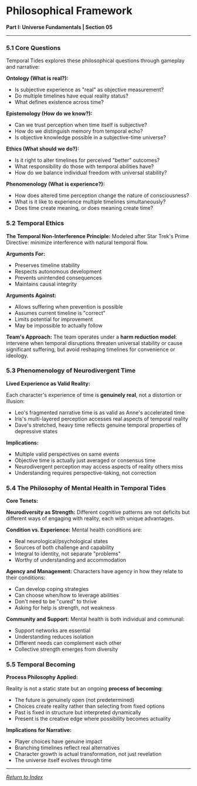 # Philosophical Framework

**Part I: Universe Fundamentals | Section 05**

---

### 5.1 Core Questions

Temporal Tides explores these philosophical questions through gameplay and narrative:

**Ontology (What is real?):**
- Is subjective experience as "real" as objective measurement?
- Do multiple timelines have equal reality status?
- What defines existence across time?

**Epistemology (How do we know?):**
- Can we trust perception when time itself is subjective?
- How do we distinguish memory from temporal echo?
- Is objective knowledge possible in a subjective-time universe?

**Ethics (What should we do?):**
- Is it right to alter timelines for perceived "better" outcomes?
- What responsibility do those with temporal abilities have?
- How do we balance individual freedom with universal stability?

**Phenomenology (What is experience?):**
- How does altered time perception change the nature of consciousness?
- What is it like to experience multiple timelines simultaneously?
- Does time create meaning, or does meaning create time?

### 5.2 Temporal Ethics

**The Temporal Non-Interference Principle:**
Modeled after Star Trek's Prime Directive: minimize interference with natural temporal flow.

**Arguments For:**
- Preserves timeline stability
- Respects autonomous development
- Prevents unintended consequences
- Maintains causal integrity

**Arguments Against:**
- Allows suffering when prevention is possible
- Assumes current timeline is "correct"
- Limits potential for improvement
- May be impossible to actually follow

**Team's Approach:**
The team operates under a **harm reduction model**: intervene when temporal disruptions threaten universal stability or cause significant suffering, but avoid reshaping timelines for convenience or ideology.

### 5.3 Phenomenology of Neurodivergent Time

**Lived Experience as Valid Reality:**

Each character's experience of time is **genuinely real**, not a distortion or illusion:

- Leo's fragmented narrative time is as valid as Anne's accelerated time
- Iris's multi-layered perception accesses real aspects of temporal reality
- Dave's stretched, heavy time reflects genuine temporal properties of depressive states

**Implications:**
- Multiple valid perspectives on same events
- Objective time is actually just averaged or consensus time
- Neurodivergent perception may access aspects of reality others miss
- Understanding requires perspective-taking, not correction

### 5.4 The Philosophy of Mental Health in Temporal Tides

**Core Tenets:**

**Neurodiversity as Strength:**
Different cognitive patterns are not deficits but different ways of engaging with reality, each with unique advantages.

**Condition vs. Experience:**
Mental health conditions are:
- Real neurological/psychological states
- Sources of both challenge and capability
- Integral to identity, not separate "problems"
- Worthy of understanding and accommodation

**Agency and Management:**
Characters have agency in how they relate to their conditions:
- Can develop coping strategies
- Can choose when/how to leverage abilities
- Don't need to be "cured" to thrive
- Asking for help is strength, not weakness

**Community and Support:**
Mental health is both individual and communal:
- Support networks are essential
- Understanding reduces isolation
- Different needs can complement each other
- Collective strength emerges from diversity

### 5.5 Temporal Becoming

**Process Philosophy Applied:**

Reality is not a static state but an ongoing **process of becoming**:

- The future is genuinely open (not predetermined)
- Choices create reality rather than selecting from fixed options
- Past is fixed in structure but interpreted dynamically
- Present is the creative edge where possibility becomes actuality

**Implications for Narrative:**
- Player choices have genuine impact
- Branching timelines reflect real alternatives
- Character growth is actual transformation, not just revelation
- The universe itself evolves through time

---

*[Return to Index](../00_INDEX.md)*

